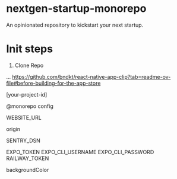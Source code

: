# nextgen-startup-monorepo

An opinionated repository to kickstart your next startup.


# Init steps
1. Clone Repo


... https://github.com/bndkt/react-native-app-clip?tab=readme-ov-file#before-building-for-the-app-store


[your-project-id]

@monorepo
config

WEBSITE_URL

origin

SENTRY_DSN

EXPO_TOKEN
EXPO_CLI_USERNAME
EXPO_CLI_PASSWORD
RAILWAY_TOKEN

backgroundColor